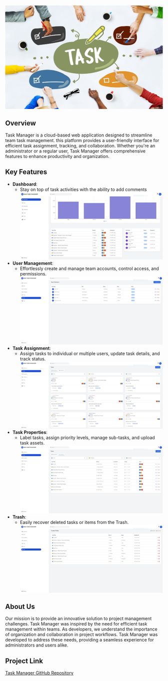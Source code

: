 ![Task Manager](images/team_collaboration.jpg)


## Overview

Task Manager is a cloud-based web application designed to streamline team task management.  this platform provides a user-friendly interface for efficient task assignment, tracking, and collaboration. Whether you're an administrator or a regular user, Task Manager offers comprehensive features to enhance productivity and organization.

## Key Features

- **Dashboard**:
  - Stay on top of task activities with the ability to add comments
    ![Task Manager](images/Dash2.JPG)
- **User Management**:
  - Effortlessly create and manage team accounts, control access, and permissions.
    ![Task Manager](images/Teams.JPG)
- **Task Assignment**:
  - Assign tasks to individual or multiple users, update task details, and track status.
    ![Task Manager](images/Tasks.JPG)
- **Task Properties**:
  - Label tasks, assign priority levels, manage sub-tasks, and upload task assets.
    ![Task Manager](images/Tasks2.JPG)
- **Trash**:
  - Easily recover deleted tasks or items from the Trash.
    ![Task Manager](images/trash.JPG)


## About Us

Our mission is to provide an innovative solution to project management challenges. Task Manager was inspired by the need for efficient task management within teams. As developers, we understand the importance of organization and collaboration in project workflows. Task Manager was developed to address these needs, providing a seamless experience for administrators and users alike.


## Project Link

[Task Manager GitHub Repository](https://github.com/devachref/TaskManager)
